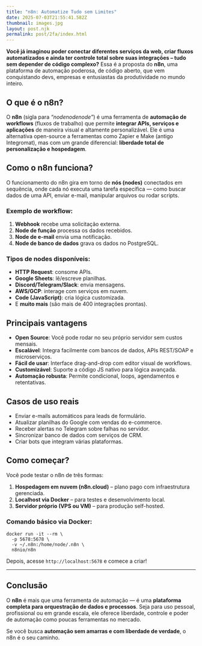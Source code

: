 ```yaml
---
title: "n8n: Automatize Tudo sem Limites"
date: 2025-07-03T21:55:41.582Z
thumbnail: images.jpg
layout: post.njk
permalink: post/2fa/index.html
---
```

<!--StartFragment-->

**Você já imaginou poder conectar diferentes serviços da web, criar fluxos automatizados e ainda ter controle total sobre suas integrações – tudo sem depender de código complexo?** Essa é a proposta do **n8n**, uma plataforma de automação poderosa, de código aberto, que vem conquistando devs, empresas e entusiastas da produtividade no mundo inteiro.

## O que é o n8n?

O **n8n** (sigla para *“nodenodenode”*) é uma ferramenta de **automação de workflows** (fluxos de trabalho) que permite **integrar APIs, serviços e aplicações** de maneira visual e altamente personalizável. Ele é uma alternativa open-source a ferramentas como Zapier e Make (antigo Integromat), mas com um grande diferencial: **liberdade total de personalização e hospedagem**.

## Como o n8n funciona?

O funcionamento do n8n gira em torno de **nós (nodes)** conectados em sequência, onde cada nó executa uma tarefa específica — como buscar dados de uma API, enviar e-mail, manipular arquivos ou rodar scripts.

### Exemplo de workflow:

1. **Webhook** recebe uma solicitação externa.
2. **Node de função** processa os dados recebidos.
3. **Node de e-mail** envia uma notificação.
4. **Node de banco de dados** grava os dados no PostgreSQL.

### Tipos de nodes disponíveis:

* **HTTP Request**: consome APIs.
* **Google Sheets**: lê/escreve planilhas.
* **Discord/Telegram/Slack**: envia mensagens.
* **AWS/GCP**: interage com serviços em nuvem.
* **Code (JavaScript)**: cria lógica customizada.
* E **muito mais** (são mais de 400 integrações prontas).

## Principais vantagens

*  **Open Source**: Você pode rodar no seu próprio servidor sem custos mensais.
*  **Escalável**: Integra facilmente com bancos de dados, APIs REST/SOAP e microserviços.
*  **Fácil de usar**: Interface drag-and-drop com editor visual de workflows.
*  **Customizável**: Suporte a código JS nativo para lógica avançada.
*  **Automação robusta**: Permite condicional, loops, agendamentos e retentativas.

##  Casos de uso reais

* Enviar e-mails automáticos para leads de formulário.
* Atualizar planilhas do Google com vendas do e-commerce.
* Receber alertas no Telegram sobre falhas no servidor.
* Sincronizar banco de dados com serviços de CRM.
* Criar bots que integram várias plataformas.

##  Como começar?

Você pode testar o n8n de três formas:

1. **Hospedagem em nuvem (n8n.cloud)** – plano pago com infraestrutura gerenciada.
2. **Localhost via Docker** – para testes e desenvolvimento local.
3. **Servidor próprio (VPS ou VM)** – para produção self-hosted.

### Comando básico via Docker:

```
docker run -it --rm \
  -p 5678:5678 \
  -v ~/.n8n:/home/node/.n8n \
  n8nio/n8n

```

Depois, acesse `http://localhost:5678` e comece a criar!

- - -

##  Conclusão

O **n8n** é mais que uma ferramenta de automação — é uma **plataforma completa para orquestração de dados e processos**. Seja para uso pessoal, profissional ou em grande escala, ele oferece liberdade, controle e poder de automação como poucas ferramentas no mercado.

Se você busca **automação sem amarras e com liberdade de verdade**, o n8n é o seu caminho.

<!--EndFragment-->